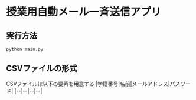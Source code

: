 # 授業用自動メール一斉送信アプリ

## 実行方法
```
python main.py
```


## CSVファイルの形式

CSVファイルは以下の要素を用意する
|学籍番号|名前|メールアドレス|パスワード|
|--|--|--|--|
